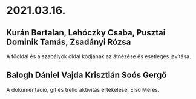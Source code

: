 # 2021.03.16.
## Kurán Bertalan, Lehóczky Csaba, Pusztai Dominik Tamás, Zsadányi Rózsa
A főoldal és a szabályok oldal kódjának az átnézése és esetleges javítása.
## Balogh Dániel Vajda Krisztián Soós Gergő
A dokumentáció, git és trello aktivitás értékelése, Első Mérés.
